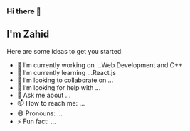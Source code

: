 ### Hi there 👋
  ## I'm Zahid


Here are some ideas to get you started:

- 🔭 I’m currently working on ...Web Development and C++
- 🌱 I’m currently learning ...React.js
- 👯 I’m looking to collaborate on ...
- 🤔 I’m looking for help with ...
- 💬 Ask me about ...
- 📫 How to reach me: ...
- 😄 Pronouns: ...
- ⚡ Fun fact: ...

